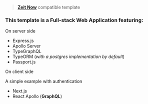 > [**Zeit Now**](https://zeit.co/now) compatible template

### This template is a Full-stack Web Application featuring:

On server side

- Express.js
- Apollo Server
- TypeGraphQL
- TypeORM (_with a postgres implementation by default_)
- Passport.js

On client side

A simple example with authentication

- Next.js
- React Apollo (**GraphQL**)
